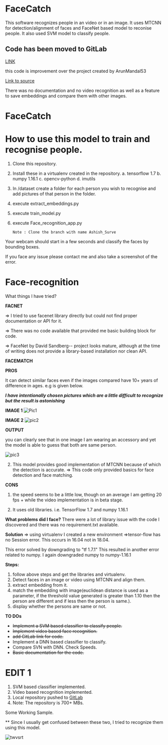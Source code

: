 # FaceCatch
This software recognizes people in an video or in an image. It uses MTCNN for detection/alignment of faces and FaceNet based model to reconise people. It also used SVM model to classify people. 

## Code has been moved to GitLab
[LINK](https://gitlab.com/shunyaos/ai-batch/tree/Ashish_Surve/FaceCatch)

this code is improvement over the project created by ArunMandal53

[Link to source](https://github.com/arunmandal53/facematch)

There was no documentation and no video recognition as well as a feature to save embeddings and compare them with other images.

# FaceCatch

#  How to use this model to train and recognise people.

1. Clone this repository.
2. Install these in a virtualenv created in the repository.
    a. tensorflow 1.7
    b. numpy 1.16.1
    c. opencv-python
    d. imutils
2. In /dataset create a folder for each person you wish to recognise and add pictures of that person in the folder.
3. execute extract_embeddings.py
4. execute train_model.py
5. execute Face_recognition_app.py

    `Note : Clone the branch with name Ashish_Surve`

Your webcam should start in a few seconds and classify the faces by bounding boxes. 

If you face any issue please contact me and also take a screenshot of the error.


# Face-recognition
What things I have tried?

**FACNET**

=> I tried to use facenet library directly but could not find proper documentation or API for it.

=> There was no code available that provided me basic building block for code.

=> FaceNet by David Sandberg-- project looks mature, although at the time of writing does not provide a library-based installation nor clean API.

**FACEMATCH**

**PROS**

It can detect similar faces even if the images compared have 10+ years of difference in ages. e.g is given below.


***I have intentionally chosen pictures which are a little difficult to recognize but the result is astonishing***

**IMAGE 1**
![Pic1](https://gitlab.com/shunyaos/ai-batch/uploads/e553a9d81496573ead922ffbe67fc6bc/Pic1.png)

**IMAGE 2**
![pic2](https://gitlab.com/shunyaos/ai-batch/uploads/2a75b2352922af89578030680c31807a/pic2.png)

**OUTPUT**

you can clearly see that in one image I am wearing an accessory and yet the model is able to guess that both are same person.

![pic3](https://gitlab.com/shunyaos/ai-batch/uploads/ba9f3559fd86aa2cbce3c87b26370dc7/pic3.png)


2. This model provides good implementation of MTCNN because of which the detection is accurate.
=> This code only provided basics for face detection and face matching.

**CONS**
1. the speed seems to be a little low, though on an average I am getting 20 fps + while the video implementation is in beta stage.

2. It uses old libraries. i.e. TensorFlow 1.7 and numpy 1.16.1

**What problems did I face?**
There were a lot of library issue with the code I discovered and there was no requirement.txt available.

**Solution**
=> using virtualenv I created a new environment
=>tensor-flow has no Session error.
This occurs in 16.04 not in 18.04.

This error solved by downgrading to "tf 1.7.1"
This resulted in another error related to numpy.
I again downgraded numpy to numpy-1.16.1 


**Steps:**
1. follow above steps and get the libraries and virtualenv.
2. Detect faces in an image or video using MTCNN and align them.
3. extract embedding from it.
4. match the embedding with image(euclidean distance is used as a parameter, if the threshold value generated is greater than 1.10 then the person are different and if less then the person is same.).
5. display whether the persons are same or not.

**TO DOs**
*  ~~Implement a SVM based classifier to classify people.~~
*  ~~Implement video based face recognition.~~
*  ~~add GitLab link for code.~~
*  Implement a DNN based classifier to classify.
*  Compare SVN with DNN. Check Speeds.
*  ~~Basic documentation for the code.~~

# EDIT 1

1. SVM based classifier implemented.
2. Video based recognition implemented.
3. Local repository pushed to [GitLab](https://gitlab.com/shunyaos/ai-batch/tree/Ashish_Surve)
4. Note: The repository is 700+ MBs.  

Some Working Sample.

** Since I usually get confused between these two, I tried to recognize them using this model.
  
![twvsrt](https://gitlab.com/shunyaos/ai-batch/uploads/83bfd86c6b4730b4788fdf50bb4dedfa/twvsrt.png)


